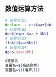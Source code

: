 ## 数值运算方法

```bash
# 运算方法1
declare -i cc=$aa+$bb
# 运算方法2
dd=$(expr $aa + $bb)
# 运算方法3
ff=$(($aa+$bb))
# 运算方法4
gg=$[$aa+$bb]
```

```bash
$变量名
变量名=$(系统命令)
变量名=$((运算式))
```
